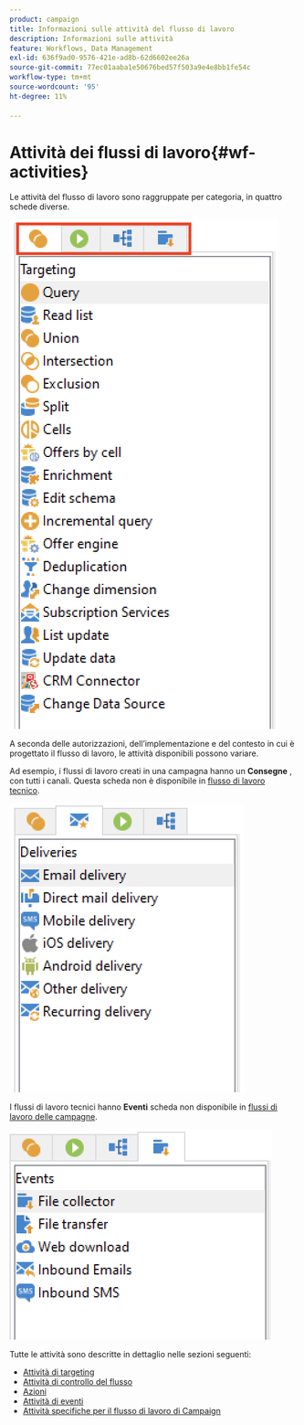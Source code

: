 ```yaml
---
product: campaign
title: Informazioni sulle attività del flusso di lavoro
description: Informazioni sulle attività
feature: Workflows, Data Management
exl-id: 636f9ad0-9576-421e-ad8b-62d6602ee26a
source-git-commit: 77ec01aaba1e50676bed57f503a9e4e8bb1fe54c
workflow-type: tm+mt
source-wordcount: '95'
ht-degree: 11%

---
```


# Attività dei flussi di lavoro{#wf-activities}

Le attività del flusso di lavoro sono raggruppate per categoria, in quattro schede diverse.

![](assets/wf-activity-tabs.png)

A seconda delle autorizzazioni, dell’implementazione e del contesto in cui è progettato il flusso di lavoro, le attività disponibili possono variare.

Ad esempio, i flussi di lavoro creati in una campagna hanno un **Consegne** , con tutti i canali. Questa scheda non è disponibile in [flusso di lavoro tecnico](technical-workflows.md).

![](assets/campaign-wf-activities.png)

I flussi di lavoro tecnici hanno **Eventi** scheda non disponibile in [flussi di lavoro delle campagne](campaign-workflows.md).

![](assets/tech-wf-activities.png)

Tutte le attività sono descritte in dettaglio nelle sezioni seguenti:

* [Attività di targeting](targeting-activities.md)
* [Attività di controllo del flusso](flow-control-activities.md)
* [Azioni](action-activities.md)
* [Attività di eventi](event-activities.md)
* [Attività specifiche per il flusso di lavoro di Campaign](../campaigns/marketing-campaign-deliveries.md)
